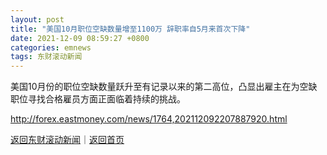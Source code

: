 ```yaml
---
layout: post
title: "美国10月职位空缺数量增至1100万 辞职率自5月来首次下降"
date: 2021-12-09 08:59:27 +0800
categories: emnews
tags: 东财滚动新闻
---
```


美国10月份的职位空缺数量跃升至有记录以来的第二高位，凸显出雇主在为空缺职位寻找合格雇员方面正面临着持续的挑战。

<http://forex.eastmoney.com/news/1764,202112092207887920.html>

[返回东财滚动新闻](//finews.withounder.com/emnews/)｜[返回首页](//finews.withounder.com/)